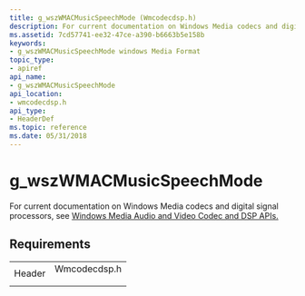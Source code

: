 ```yaml
---
title: g_wszWMACMusicSpeechMode (Wmcodecdsp.h)
description: For current documentation on Windows Media codecs and digital signal processors, see Windows Media Audio and Video Codec and DSP APIs. | g_wszWMACMusicSpeechMode (Wmcodecdsp.h)
ms.assetid: 7cd57741-ee32-47ce-a390-b6663b5e158b
keywords:
- g_wszWMACMusicSpeechMode windows Media Format
topic_type:
- apiref
api_name:
- g_wszWMACMusicSpeechMode
api_location:
- wmcodecdsp.h
api_type:
- HeaderDef
ms.topic: reference
ms.date: 05/31/2018
---
```


# g\_wszWMACMusicSpeechMode

For current documentation on Windows Media codecs and digital signal processors, see [Windows Media Audio and Video Codec and DSP APIs.](/previous-versions//dd464626(v=vs.85))

## Requirements



|                   |                                                                                         |
|-------------------|-----------------------------------------------------------------------------------------|
| Header<br/> | <dl> <dt>Wmcodecdsp.h</dt> </dl> |



 

